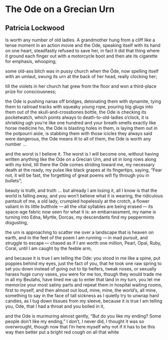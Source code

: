 # The Ode on a Grecian Urn
## Patricia Lockwood
Is worth any number of old ladies.
A grandmother hung from a cliff
like a tense moment in an action
movie and the Ode, speaking itself
with its hand on one heart, steadfastly
refused to save her, in fact it did that thing
where it ground each finger out with
a motorcycle boot and then ate
its cigarette for emphasis, whooping;

some old-ass bitch was in pussy church
when the Öde, now spelling itself
with an umlaut, swung its urn
at the back of her head, really clocking her;

till the violets in her church hat grew
from the floor and won a third-place
prize for consciousness;

the Ode is pushing nanas off bridges,
detonating them with dynamite,
tying them to railroad tracks with
squeaky young rope, pouring big glugs
into them out of the skull-and-crossbones
bottle, the Ode is checking
its pocketwatch, which points always
to death-to-old-ladies o’clock,
it is shrieking ugh you’re like one
hundred and your breath smells
exactly like horse medicine
ho, the Ode is blasting holes in them,
is laying them out in the potpourri
aisle, is stabbing them with those icicles
they always said were dangerous,
the Ode means ill to all
of them, the Ode is worth any number    ...

and the worst is I believe it. The worst is I will
become one, without having written anything like
the Ode on a Grecian Urn, and sit in long rows
along with my kind, till there the Ode comes striding
toward me, my necessary death at the ready,
my pulse like black grapes at its fingertips,
saying, “Fear not, it will be fast, the forgetting
of great poems will fly through you in bullets”;

beauty is truth, and truth    ...
but already I am losing it,
all I know is that the world is falling away,
and you won’t believe what it is wearing,
the ridiculous pantsuit of me, a old lady,
crumpled hopelessly at the crotch,
a flower valiant in its little butthole
— all the vital syllables are being erased —
its space-age fabric now seen for what it is:
an embarrassment, my name is turning
into Edna, Myrtle, Dorcas, my descendants
find my peppermints disgusting,

the urn is approaching to scatter me
over a landscape that is heaven on earth,
and in the feet of the poem I am running
— in mad pursuit, and struggle to escape —
chased as if I am worth one million,
Pearl, Opal, Ruby, Coral,
until I am caught by the feeble arm,

and because it is true I am telling
the Ode: you stood in me like a spine,
put poppies behind my eyes,
just the fact of you, that he took
one raw spring to set you down
instead of going out to tip heifers,
tweak noses, or sexually harass
huge curvy vases, you were for me
too, though they would trade me
in all my Beulahs, have lined me up
to enter that land in my turn, you let me
memorize your most satiny parts
and repeat them in hospital waiting rooms,
first to myself, and then almost out loud,
mine, mine, the world’s, all mine,
something to say in the face of tall sickness
as I quietly try to unwrap hard candies,
as I tug down tissues from my sleeve,
because it is true I am telling you, Ode,
that I had a throat and you boiled in it,

and the Ode is murmuring almost gently,
“But do you like my ending?
Some people don’t like my ending,”
I don’t, I never did, I thought it was
so overwrought,
though now that I’m here myself why not
if it has to be this way
then better
put a bright red cough on all that white